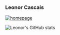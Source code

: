 ### Leonor Cascais
[![homepage](https://img.shields.io/badge/LinkedIn-0077B5?style=for-the-badge&logo=linkedin&logoColor=white)](https://de.linkedin.com/in/leonor-cascais-58532422b "Redirect to homepage")


<!--
**cleonor/cleonor** is a ✨ _special_ ✨ repository because its `README.md` (this file) appears on your GitHub profile.

Here are some ideas to get you started:

- 🔭 I’m currently working on ...
- 🌱 I’m currently learning ...
- 👯 I’m looking to collaborate on ...
- 🤔 I’m looking for help with ...
- 💬 Ask me about ...
- 📫 How to reach me: ...
- 😄 Pronouns: ...
- ⚡ Fun fact: ...
-->
![Leonor's GitHub stats](https://github-readme-stats.vercel.app/api?username=cleonor&show_icons=true)

